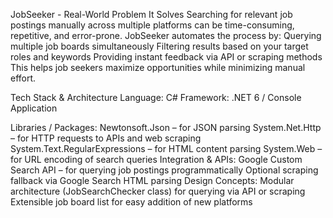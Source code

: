 JobSeeker - Real-World Problem It Solves Searching for relevant job postings manually across multiple platforms can be time-consuming, repetitive, and error-prone. JobSeeker automates the process by: Querying multiple job boards simultaneously Filtering results based on your target roles and keywords Providing instant feedback via API or scraping methods This helps job seekers maximize opportunities while minimizing manual effort.

Tech Stack & Architecture Language: C# Framework: .NET 6 / Console Application

Libraries / Packages:
Newtonsoft.Json – for JSON parsing
System.Net.Http – for HTTP requests to APIs and web scraping
System.Text.RegularExpressions – for HTML content parsing
System.Web – for URL encoding of search queries
Integration & APIs: Google Custom Search API – for querying job postings programmatically Optional scraping fallback via Google Search HTML parsing
Design Concepts: Modular architecture (JobSearchChecker class) for querying via API or scraping Extensible job board list for easy addition of new platforms
